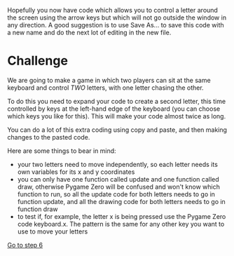 Hopefully you now have code which allows you to control a letter around the screen using the arrow keys but which will not go outside the window in any direction. A good suggestion is to use Save As... to save this code with a new name and do the next lot of editing in the new file.

Challenge
=========

We are going to make a game in which two players can sit at the same keyboard and control *TWO* letters, with one letter chasing the other.

To do this you need to expand your code to create a second letter, this time controlled by keys at the left-hand edge of the keyboard (you can choose which keys you like for this). This will make your code almost twice as long.

You can do a lot of this extra coding using copy and paste, and then making changes to the pasted code.

Here are some things to bear in mind:

* your two letters need to move independently, so each letter needs its own variables for its x and y coordinates
* you can only have one function called update and one function called draw, otherwise Pygame Zero will be confused and won't know which function to run, so all the update code for both letters needs to go in function update, and all the drawing code for both letters needs to go in function draw
* to test if, for example, the letter x is being pressed use the Pygame Zero code keyboard.x. The pattern is the same for any other key you want to use to move your letters

[Go to step 6](../Step6-rectangles)
